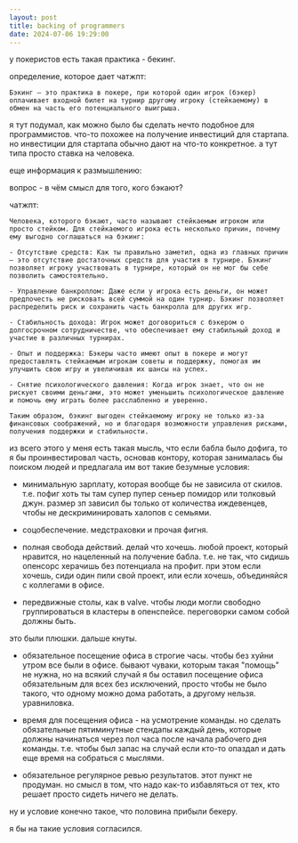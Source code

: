 ```yaml
---
layout: post
title: backing of programmers
date: 2024-07-06 19:29:00
---
```


у покеристов есть такая практика - бекинг.

определение, которое дает чатжпт:

```
Бэкинг — это практика в покере, при которой один игрок (бэкер) оплачивает входной билет на турнир другому игроку (стейкаемому) в обмен на часть его потенциального выигрыша.
```

я тут подумал, как можно было бы сделать нечто подобное для программистов. что-то похожее на получение инвестиций для
стартапа. но инвестиции для стартапа обычно дают на что-то конкретное. а тут типа просто ставка на человека.

еще информация к размышлению:

вопрос - в чём смысл для того, кого бэкают?

чатжпт:

```
Человека, которого бэкают, часто называют стейкаемым игроком или просто стейком. Для стейкаемого игрока есть несколько причин, почему ему выгодно соглашаться на бэкинг:

- Отсутствие средств: Как ты правильно заметил, одна из главных причин — это отсутствие достаточных средств для участия в турнире. Бэкинг позволяет игроку участвовать в турнире, который он не мог бы себе позволить самостоятельно.

- Управление банкроллом: Даже если у игрока есть деньги, он может предпочесть не рисковать всей суммой на один турнир. Бэкинг позволяет распределить риск и сохранить часть банкролла для других игр.

- Стабильность дохода: Игрок может договориться с бэкером о долгосрочном сотрудничестве, что обеспечивает ему стабильный доход и участие в различных турнирах.

- Опыт и поддержка: Бэкеры часто имеют опыт в покере и могут предоставлять стейкаемым игрокам советы и поддержку, помогая им улучшить свою игру и увеличивая их шансы на успех.

- Снятие психологического давления: Когда игрок знает, что он не рискует своими деньгами, это может уменьшить психологическое давление и помочь ему играть более расслабленно и уверенно.

Таким образом, бэкинг выгоден стейкаемому игроку не только из-за финансовых соображений, но и благодаря возможности управления рисками, получения поддержки и стабильности.
```

из всего этого у меня есть такая мысль, что если бабла было дофига, то я бы проинвестировал часть, основав контору, которая занималась бы поиском людей и предлагала им вот такие безумные условия:

- минимальную зарплату, которая вообще бы не зависила от скилов. т.е. пофиг хоть ты там супер пупер сеньер помидор или толковый джун. размер зп зависил бы только от количества иждевенцев, чтобы не дескриминировать халопов с семьями.

- соцобеспечение. медстраховки и прочая фигня.

- полная свобода действий. делай что хочешь. любой проект, который нравится, но нацеленный на получение бабла. т.е. не так, что сидишь опенсорс херачишь без потенциала на профит. при этом если хочешь, сиди один пили свой проект, или если хочешь, объединяйся с коллегами в офисе.

- передвижные столы, как в valve. чтобы люди могли свободно группироваться в кластеры в опенспейсе. переговорки самом собой должны быть.

это были плюшки. дальше кнуты.

- обязательное посещение офиса в строгие часы. чтобы без хуйни утром все были в офисе. бывают чуваки, которым такая "помощь" не нужна, но на всякий случай я бы оставил посещение офиса обязательным для всех без исключений, просто чтобы не было такого, что одному можно дома работать, а другому нельзя. уравниловка.

- время для посещения офиса - на усмотрение команды. но сделать обязательные пятиминутные стендапы каждый день, которые должны начинаться через пол часа после начала рабочего дня команды. т.е. чтобы был запас на случай если кто-то опаздал и дать еще время на собраться с мыслями.

- обязательное регулярное ревью результатов. этот пункт не продуман. но смысл в том, что надо как-то избавляться от тех, кто решает просто сидеть ничего не делать.

ну и условие конечно такое, что половина прибыли бекеру.

я бы на такие условия согласился.